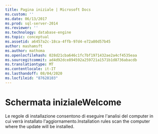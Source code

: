```yaml
---
title: Pagina iniziale | Microsoft Docs
ms.custom: ''
ms.date: 06/13/2017
ms.prod: sql-server-2014
ms.reviewer: ''
ms.technology: database-engine
ms.topic: conceptual
ms.assetid: a6457a2c-18ca-4ffb-97d4-e72a80d57b45
author: mashamsft
ms.author: mathoma
ms.openlocfilehash: 028d21cba646c1fc7bf1971432ae2a4cf4535eaa
ms.sourcegitcommit: ad4d92dce894592a259721a1571b1d8736abacdb
ms.translationtype: MT
ms.contentlocale: it-IT
ms.lasthandoff: 08/04/2020
ms.locfileid: "87628103"
---
```

# <a name="welcome"></a><span data-ttu-id="4ea52-102">Schermata iniziale</span><span class="sxs-lookup"><span data-stu-id="4ea52-102">Welcome</span></span>
  <span data-ttu-id="4ea52-103">Le regole di installazione consentono di eseguire l'analisi del computer in cui verrà installato l'aggiornamento.</span><span class="sxs-lookup"><span data-stu-id="4ea52-103">Installation rules scan the computer where the update will be installed.</span></span>  
  
  
